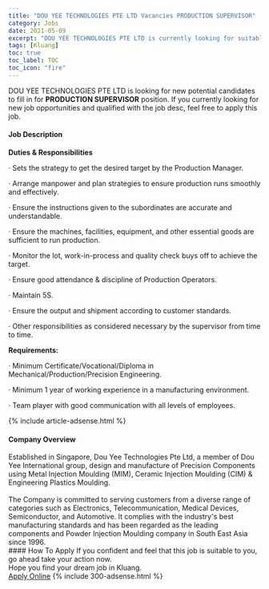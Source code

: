```yaml
---
title: "DOU YEE TECHNOLOGIES PTE LTD Vacancies PRODUCTION SUPERVISOR" 
category: Jobs 
date: 2021-05-09 
excerpt: "DOU YEE TECHNOLOGIES PTE LTD is currently looking for suitable person to fill in the PRODUCTION SUPERVISOR which based in Kluang" 
tags: [Kluang] 
toc: true 
toc_label: TOC 
toc_icon: "fire" 
--- 
```


<p>DOU YEE TECHNOLOGIES PTE LTD is looking for new potential candidates to fill in for <b>PRODUCTION SUPERVISOR</b> position. If you currently looking for new job opportunities and qualified with the job desc, feel free to apply this job.
</p><div><div><h4>Job Description</h4></div><div><div><span><div><p><strong>Duties &amp; Responsibilities</strong></p><p><span>&#183;&#160;Sets the strategy to get the desired target by the Production Manager.</span></p><p><span>&#183;&#160;Arrange manpower and plan strategies to ensure production runs smoothly and effectively.</span></p><p><span>&#183; Ensure the instructions given to the subordinates are accurate and understandable.</span></p><p><span>&#183;&#160;Ensure the machines, facilities, equipment, and other essential goods are sufficient to run production.</span></p><p><span>&#183;&#160;Monitor the lot, work-in-process and quality check buys off to achieve the target.</span></p><p><span>&#183;&#160;Ensure good attendance &amp; discipline of Production Operators.</span></p><p><span>&#183;&#160;Maintain 5S.</span></p><p><span>&#183;&#160;Ensure the output and shipment according to customer standards.</span></p><p><span>&#183;&#160;Other responsibilities as considered necessary by the supervisor from time to time.</span></p><p><strong>Requirements:</strong></p><p><span>&#183;&#160;Minimum Certificate/Vocational/Diploma in Mechanical/Production/Precision Engineering.</span></p><p><span>&#183;&#160;Minimum 1 year of working experience in a manufacturing environment.</span></p><p><span>&#183;&#160;Team player with good communication with all levels of employees.</span></p></div></span></div></div></div> 
{% include article-adsense.html %} 
<div><div><h4>Company Overview</h4></div><div><div><span><div><div>Established in Singapore, Dou Yee Technologies Pte Ltd, a member of Dou Yee International group, design and manufacture of Precision Components using Metal Injection Moulding (MIM), Ceramic Injection Moulding (CIM) &amp; Engineering Plastics Moulding.</div>
<div><br>
The Company is committed to serving customers from a diverse range of categories such as Electronics, Telecommunication, Medical Devices, Semiconductor, and Automotive. It complies with the industry's best manufacturing standards and has been regarded as the leading components and Powder Injection Moulding company in South East Asia since 1996.</div></div></span></div></div></div> 
#### How To Apply 
If you confident and feel that this job is suitable to you, go ahead take your action now. <br/> 
Hope you find your dream job in Kluang. <br/> 
<a href="https://www.jobstreet.com.my/en/job/production-supervisor-4546590?jobId=jobstreet-my-job-4546590&" class="btn btn--info" target="_blank" rel="nofollow noopenner">Apply Online</a> 
{% include 300-adsense.html %} 